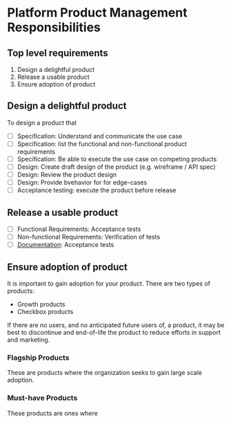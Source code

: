 # Platform Product Management Responsibilities

## Top level requirements

1. Design a delightful product
1. Release a usable product
1. Ensure adoption of product

## Design a delightful product

To design a product that 

- [ ] Specification: Understand and communicate the use case
- [ ] Specification: list the functional and non-functional product requirements
- [ ] Specification: Be able to execute the use case on competing products
- [ ] Design: Create draft design of the product (e.g. wireframe / API spec)
- [ ] Design: Review the product design
- [ ] Design: Provide bvehavior for for edge-cases
- [ ] Acceptance testing: execute the product before release

## Release a usable product

- [ ] Functional Requirements: Acceptance tests
- [ ] Non-functional Requirements: Verification of tests
- [ ] [Documentation](documentation.md): Acceptance tests

## Ensure adoption of product

It is important to gain adoption for your product. There are two types of products:

* Growth products
* Checkbox products

If there are no users, and no anticipated future users of, a product, it may be best to discontinue and end-of-life the product to reduce efforts in support and marketing.

### Flagship Products

These are products where the organization seeks to gain large scale adoption.

### Must-have Products

These products are ones where 

